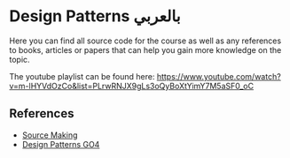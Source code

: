 # Design Patterns بالعربي

Here you can find all source code for the course as well as any references to books, articles or papers that can help you gain more knowledge on the topic.

The youtube playlist can be found here: https://www.youtube.com/watch?v=m-lHYVdOzCo&list=PLrwRNJX9gLs3oQyBoXtYimY7M5aSF0_oC

## References

* [Source Making](https://sourcemaking.com/)
* [Design Patterns GO4](https://www.amazon.com/Design-Patterns-Elements-Reusable-Object-Oriented/dp/0201633612)
